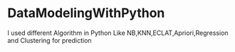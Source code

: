 # DataModelingWithPython
I used different Algorithm in Python Like NB,KNN,ECLAT,Apriori,Regression and Clustering for prediction
